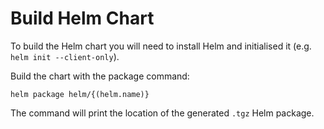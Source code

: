 # Build Helm Chart

To build the Helm chart you will need to install Helm and initialised it (e.g. `helm init --client-only`).

Build the chart with the package command:

```
helm package helm/{(helm.name)}
```

The command will print the location of the generated `.tgz` Helm package.